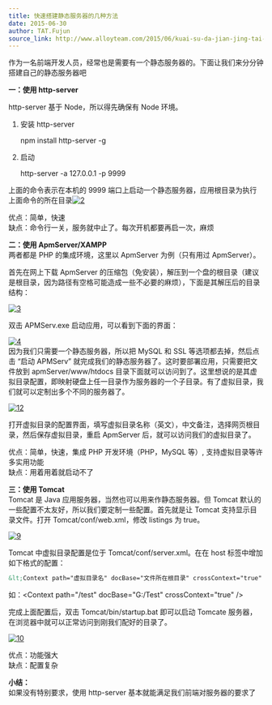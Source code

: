 ```yaml
---
title: 快速搭建静态服务器的几种方法
date: 2015-06-30
author: TAT.Fujun
source_link: http://www.alloyteam.com/2015/06/kuai-su-da-jian-jing-tai-fu-wu-qi-di-ji-zhong-fang-fa/
---
```


<!-- {% raw %} - for jekyll -->

作为一名前端开发人员，经常也是需要有一个静态服务器的。下面让我们来分分钟搭建自己的静态服务器吧

**一：使用 http-server**

http-server 基于 Node，所以得先确保有 Node 环境。

1. 安装 http-server

    npm install http-server -g

2. 启动

    http-server -a 127.0.0.1 -p 9999

上面的命令表示在本机的 9999 端口上启动一个静态服务器，应用根目录为执行上面命令的所在目录[![2](http://www.alloyteam.com/wp-content/uploads/2015/06/211.png)](http://www.alloyteam.com/wp-content/uploads/2015/06/211.png)

优点：简单，快速  
缺点：命令行一关，服务就中止了。每次开机都要再启一次，麻烦

**二：使用 ApmServer/XAMPP**  
两者都是 PHP 的集成环境，这里以 ApmServer 为例（只有用过 ApmServer）。

首先在网上下载 ApmServer 的压缩包（免安装），解压到一个盘的根目录（建议是根目录，因为路径有空格可能造成一些不必要的麻烦），下面是其解压后的目录结构：

[![3](http://www.alloyteam.com/wp-content/uploads/2015/06/31.jpg)](http://www.alloyteam.com/wp-content/uploads/2015/06/31.jpg)

双击 APMServ.exe 启动应用，可以看到下面的界面：

[![4](http://www.alloyteam.com/wp-content/uploads/2015/06/4.jpg)](http://www.alloyteam.com/wp-content/uploads/2015/06/4.jpg)  
因为我们只需要一个静态服务器，所以把 MySQL 和 SSL 等选项都去掉，然后点击 “启动 APMServ” 就完成我们的静态服务器了。这时要部署应用，只需要把文件放到 apmServer/www/htdocs 目录下面就可以访问到了。这里想说的是其虚拟目录配置，即映射硬盘上任一目录作为服务器的一个子目录。有了虚拟目录，我们就可以定制出多个不同的服务器了。

[![12](http://www.alloyteam.com/wp-content/uploads/2015/06/12.jpg)](http://www.alloyteam.com/wp-content/uploads/2015/06/12.jpg)

打开虚拟目录的配置界面，填写虚拟目录名称（英文），中文备注，选择网页根目录，然后保存虚拟目录，重启 ApmServer 后，就可以访问我们的虚拟目录了。

优点：简单，快速，集成 PHP 开发环境（PHP，MySQL 等）, 支持虚拟目录等许多实用功能  
缺点：用着用着就启动不了

**三：使用 Tomcat**  
Tomcat 是 Java 应用服务器，当然也可以用来作静态服务器。但 Tomcat 默认的一些配置不太友好，所以我们要定制一些配置。首先就是让 Tomcat 支持显示目录文件。打开 Tomcat/conf/web.xml，修改 listings 为 true。

[![9](http://www.alloyteam.com/wp-content/uploads/2015/06/91.png)](http://www.alloyteam.com/wp-content/uploads/2015/06/91.png)

Tomcat 中虚拟目录配置是位于 Tomcat/conf/server.xml。在在 host 标签中增加如下格式的配置：

```html
&lt;Context path="虚拟目录名" docBase="文件所在根目录" crossContext="true" />;
```

如：&lt;Context path="/test" docBase="G:/Test" crossContext="true" />

完成上面配置后，双击 Tomcat/bin/startup.bat 即可以启动 Tomcate 服务器，在浏览器中就可以正常访问到刚我们配好的目录了。

[![10](http://www.alloyteam.com/wp-content/uploads/2015/06/101.png)](http://www.alloyteam.com/wp-content/uploads/2015/06/101.png)

优点：功能强大  
缺点：配置复杂

**小结：**  
如果没有特别要求，使用 http-server 基本就能满足我们前端对服务器的要求了


<!-- {% endraw %} - for jekyll -->